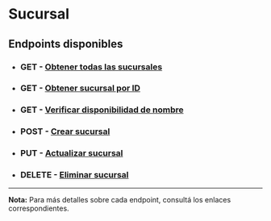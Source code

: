 # **Sucursal**

## **Endpoints disponibles**

- ### **GET** - [Obtener todas las sucursales](../endpoints/getAll.md)

- ### **GET** - [Obtener sucursal por ID](../endpoints/getOne.md)

- ### **GET** - [Verificar disponibilidad de nombre](../endpoints/verifyNameAvailability.md)

- ### **POST** - [Crear sucursal](../endpoints/create.md)

- ### **PUT** - [Actualizar sucursal](../endpoints/update.md)

- ### **DELETE** - [Eliminar sucursal](../endpoints/delete.md)

---

**Nota:** Para más detalles sobre cada endpoint, consultá los enlaces correspondientes.

